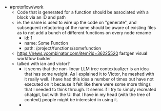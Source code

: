 - #protoflow/work
	- Code that is generated for a function should be associated with a block via an ID and path
	- ie. the name is used to wire up the code on "generate", and subsequent refactoring of the name should be aware of existing files as to not add a bunch of different functions on every node rename
		- id: 1
		- name: Some Function
		- path: /project/functions/somefunction
	- https://news.ycombinator.com/item?id=36225520 fastgen visual workflow builder
	- talked with ian and victor?
		- it seems that the non-linear LLM tree contextualizer is an idea that has some weight. As I explained it to Victor, he meshed with it really well. I have had this idea a number of times but have not executed on it because it felt like there were some more things that I needed to think through. It seems if I try to simply recreated chatgpt, but with the UI that I have in my head (with the tree of context) people might be interested in using it.
		-